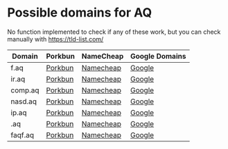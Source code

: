 # Possible domains for AQ

No function implemented to check if any of these work, but you can check manually with https://tld-list.com/

| Domain | Porkbun | NameCheap | Google Domains |
|---|---|---|---|
| f.aq | [Porkbun](https://porkbun.com/checkout/search?prb=e814663da1&tlds=&idnLanguage=&search=search&q=f.aq) | [Namecheap](https://www.namecheap.com/domains/registration/results/?domain=f.aq) | [Google](https://domains.google.com/registrar/search?searchTerm=f.aq) |
| ir.aq | [Porkbun](https://porkbun.com/checkout/search?prb=e814663da1&tlds=&idnLanguage=&search=search&q=ir.aq) | [Namecheap](https://www.namecheap.com/domains/registration/results/?domain=ir.aq) | [Google](https://domains.google.com/registrar/search?searchTerm=ir.aq) |
| comp.aq | [Porkbun](https://porkbun.com/checkout/search?prb=e814663da1&tlds=&idnLanguage=&search=search&q=comp.aq) | [Namecheap](https://www.namecheap.com/domains/registration/results/?domain=comp.aq) | [Google](https://domains.google.com/registrar/search?searchTerm=comp.aq) |
| nasd.aq | [Porkbun](https://porkbun.com/checkout/search?prb=e814663da1&tlds=&idnLanguage=&search=search&q=nasd.aq) | [Namecheap](https://www.namecheap.com/domains/registration/results/?domain=nasd.aq) | [Google](https://domains.google.com/registrar/search?searchTerm=nasd.aq) |
| ip.aq | [Porkbun](https://porkbun.com/checkout/search?prb=e814663da1&tlds=&idnLanguage=&search=search&q=ip.aq) | [Namecheap](https://www.namecheap.com/domains/registration/results/?domain=ip.aq) | [Google](https://domains.google.com/registrar/search?searchTerm=ip.aq) |
| .aq | [Porkbun](https://porkbun.com/checkout/search?prb=e814663da1&tlds=&idnLanguage=&search=search&q=.aq) | [Namecheap](https://www.namecheap.com/domains/registration/results/?domain=.aq) | [Google](https://domains.google.com/registrar/search?searchTerm=.aq) |
| faqf.aq | [Porkbun](https://porkbun.com/checkout/search?prb=e814663da1&tlds=&idnLanguage=&search=search&q=faqf.aq) | [Namecheap](https://www.namecheap.com/domains/registration/results/?domain=faqf.aq) | [Google](https://domains.google.com/registrar/search?searchTerm=faqf.aq) |
